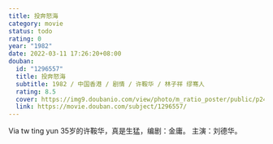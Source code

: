```yaml
---
title: 投奔怒海
category: movie
status: todo
rating: 0
year: "1982"
date: 2022-03-11 17:26:20+08:00
douban:
  id: "1296557"
  title: 投奔怒海
  subtitle: 1982 / 中国香港 / 剧情 / 许鞍华 / 林子祥 缪骞人
  rating: 8.5
  cover: https://img9.doubanio.com/view/photo/m_ratio_poster/public/p2492745076.jpg
  link: https://movie.douban.com/subject/1296557/
---
```


Via tw ting yun  35岁的许鞍华，真是生猛，编剧：金庸。
主演：刘德华。
